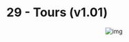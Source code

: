 # **29 - Tours (v1.01)**

<div align="center">
<img src="https://gpx.ge/challenge/js/img/29_tours_1.gif" alt="img">
</div>